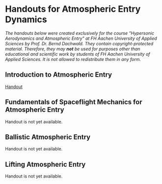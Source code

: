 # Handouts for Atmospheric Entry Dynamics

*The handouts below were created exclusively for the course "Hypersonic Aerodynamics and Atmospheric Entry" at FH Aachen University of Applied Sciences by Prof. Dr. Bernd Dachwald. They contain copyright-protected material. Therefore, they may **not** be used for purposes other than educational and scientific work by students of FH Aachen University of Applied Sciences. It is not allowed to redistribute them in any form.*

## Introduction to Atmospheric Entry

[Handout](HAAE-D01_Handout.md)

## Fundamentals of Spaceflight Mechanics for Atmospheric Entry

Handout is not yet available.

## Ballistic Atmospheric Entry

Handout is not yet available.

## Lifting Atmospheric Entry

Handout is not yet available.
